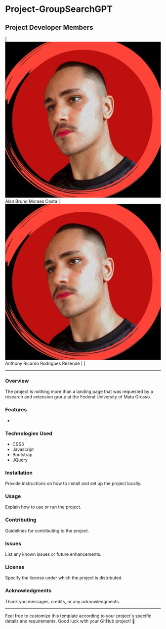 # Project-GroupSearchGPT

## Project Developer Members
| ![Alan's Photo](./ImagesMembers/anthony.jpeg) Alan Bruno Moraes Costa | ![Anthony's Photo](./ImagesMembers/anthony.jpeg) Anthony Ricardo Rodrigues Rezende |
|



---

### Overview
The project is nothing more than a landing page that was requested by a research and extension group at the Federal University of Mato Grosso.

### Features
- 

### Technologies Used
- CSS3
- Javascript
- Bootstrap
- JQuery

### Installation
Provide instructions on how to install and set up the project locally.

### Usage
Explain how to use or run the project.

### Contributing
Guidelines for contributing to the project.

### Issues
List any known issues or future enhancements.

### License
Specify the license under which the project is distributed.

### Acknowledgments
Thank you messages, credits, or any acknowledgments.

---

Feel free to customize this template according to your project's specific details and requirements. Good luck with your GitHub project! 🚀
